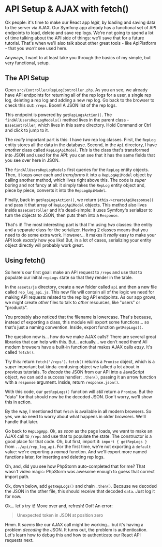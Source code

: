 # API Setup & AJAX with fetch()

Ok people: it's time to make our React app *legit*, by loading and saving data
to the server via AJAX. Our Symfony app already has a functional set of API endpoints
to load, delete and save rep logs. We're not going to spend a lot of time talking
about the API side of things: we'll save that for a future tutorial. That's when
we'll also talk about other great tools - like ApiPlatform - that you *won't* see
used here.

Anyways, I want to at least take you through the basics of my simple, but very
functional, setup.

## The API Setup

Open `src/Controller/RepLogController.php`. As you an see, we already have API
endpoints for returning all of the rep logs for a user, a single rep log, deleting
a rep log and adding a new rep log. Go back to the browser to check this out:
`/reps`. Boom! A JSON list of the rep logs.

This endpoint is powered by `getRepLogsAction()`. The `findAllUsersRepLogModels()`
method lives in the parent class - `BaseController`, which lives in this same
directory. Hold Command or Ctrl and click to jump to it.

The *really* important part is this: I have *two* rep log classes. First, the
`RepLog` entity stores all the data in the database. Second, in the `Api` directory,
I have *another* class called `RepLogApiModel`. *This* is the class that's transformed
into JSON and used for the API: you can see that it has the same fields that you
see over here in JSON.

The `findAllUsersRepLogModels` first queries for the `RepLog` entity objects. Then,
it loops over each and *transforms* it into a `RepLogApiModel` object by calling
another method, which lives right above this. The code is *super* boring and not
fancy at all: it simply takes the `RepLog` entity object and, piece by piece,
converts it into the `RepLogApiModel`.

Finally, back in `getRepLogsAction()`, we return `$this->createApiResponse()` and
pass it that array of `RepLogApiModel` objects. This method also lives inside
`BaseController` and it's dead-simple: it uses Symfony's serializer to turn the
objects to JSON, then puts them into a `Response`.

That's it! The most interesting part is that I'm using *two* classes: the entity
and a separate class for the serializer. Having 2 classes means that you need to
do some extra work. However... it makes it *really* easy to make your API look
*exactly* how you like! But, in a lot of cases, serializing your entity object
directly will probably work great.

## Using fetch()

So here's our first goal: make an API request to `/reps` and use that to populate
our initial `repLogs` state so that they render in the table.

In the `assets/js` directory, create a new folder called `api` and then a new file
called `rep_log_api.js`. This new file will contain all of the logic we need for
making API requests related to the rep log API endpoints. As our app grows, we
might create *other* files to talk to *other* resources, like "users" or "products".

You probably also noticed that the filename is lowercase. That's because, instead
of exporting a class, this module will export some functions... so that's just a
naming convention. Inside, export function `getRepLogs()`.

The question now is... how do we make AJAX calls? There are several great libraries
that can help with this. But... actually... we don't need them! All modern browsers
have a built-in function that makes AJAX calls *easy*. It's called `fetch()`.

Try this: return `fetch('/reps')`. `fetch()` returns a `Promise` object, which
is a *super* important but kinda-confusing object we talked a lot about in previous
tutorials. To *decode* the JSON from our API into a JavaScript object, we can
add a success handler: `.then()`, passing it an arrow function with a `response`
argument. Inside, return `response.json()`.

With this code, our `getRepLogs()` function will *still* return a `Promise`. But
the "data" for that should now be the decoded JSON. Don't worry, we'll show this
in action.

By the way, I mentioned that `fetch` is available in all modern browsers. So yes,
we *do* need to worry about what happens in older browsers. We'll handle that later.

Go back to `RepLogApp`. Ok, as *soon* as the page loads, we want to make an AJAX
call to `/reps` and use that to populate the state. The constructor is a good place
for that code. Oh, but first, import it: `import { getRepLogs }`
from `../api/rep_log_api`. For the first time, we're not exporting a `default`
value: we're exporting a *named* function. And we'll export more named functions
later, for inserting and deleting rep logs.

Oh, and, did you see how PhpStorm auto-completed that for me? That wasn't video
magic: PhpStorm was awesome enough to guess that correct import path.

Ok, down below, add `getRepLogs()` and chain `.then()`. Because we decoded the
JSON in the other file, this should receive that decoded `data`. Just log it
for now.

Ok... let's try it! Move over and, refresh! Oof! An error:

> Unexpected token in JSON at position zero

Hmm. It *seems* like our AJAX call might be working... but it's having a problem
*decoding* the JSON. It turns out, the problem is authentication. Let's learn how
to debug this and how to authenticate our React API requests next.